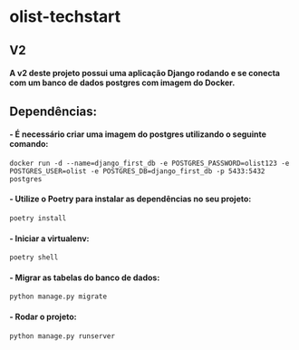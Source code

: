 # olist-techstart

## V2
#### A v2 deste projeto possui uma aplicação Django rodando e se conecta com um banco de dados postgres com imagem do Docker. 

## Dependências:
#### - É necessário criar uma imagem do postgres utilizando o seguinte comando:
```docker run -d --name=django_first_db -e POSTGRES_PASSWORD=olist123 -e POSTGRES_USER=olist -e POSTGRES_DB=django_first_db -p 5433:5432 postgres```

#### - Utilize o Poetry para instalar as dependências no seu projeto:
```poetry install```


#### - Iniciar a virtualenv:
```poetry shell```

#### - Migrar as tabelas do banco de dados:
```python manage.py migrate```

#### - Rodar o projeto:
```python manage.py runserver```

